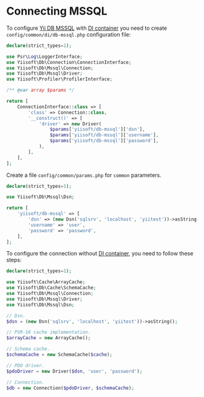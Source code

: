 # Connecting MSSQL

To configure [Yii DB MSSQL](https://github.com/yiisoft/db-mssql) with [DI container](https://github.com/yiisoft/di)
you need to create `config/common/di/db-mssql.php` configuration file:

```php
declare(strict_types=1);

use Psr\Log\LoggerInterface;
use Yiisoft\Db\Connection\ConnectionInterface;
use Yiisoft\Db\Mssql\Connection;
use Yiisoft\Db\Mssql\Driver;
use Yiisoft\Profiler\ProfilerInterface;

/** @var array $params */

return [
    ConnectionInterface::class => [
        'class' => Connection::class,
        '__construct()' => [
            'driver' => new Driver(
                $params['yiisoft/db-mssql']['dsn'],
                $params['yiisoft/db-mssql']['username'],
                $params['yiisoft/db-mssql']['password'],
            ),
        ],
    ],
];
```

Create a file `config/common/params.php` for `common` parameters.

```php
declare(strict_types=1);

use Yiisoft\Db\Mssql\Dsn;

return [
    'yiisoft/db-mssql' => [
        'dsn' => (new Dsn('sqlsrv', 'localhost', 'yiitest'))->asString(),
        'username' => 'user',
        'password' => 'password',
    ],
];
```

To configure the connection without [DI container](https://github.com/yiisoft/di),
you need to follow these steps:

```php
declare(strict_types=1);

use Yiisoft\Cache\ArrayCache;
use Yiisoft\Db\Cache\SchemaCache;
use Yiisoft\Db\Mssql\Connection;
use Yiisoft\Db\Mssql\Driver;
use Yiisoft\Db\Mssql\Dsn;

// Dsn.
$dsn = (new Dsn('sqlsrv', 'localhost', 'yiitest'))->asString();

// PSR-16 cache implementation.
$arrayCache = new ArrayCache();

// Schema cache.
$schemaCache = new SchemaCache($cache);

// PDO driver.
$pdoDriver = new Driver($dsn, 'user', 'password'); 

// Connection.
$db = new Connection($pdoDriver, $schemaCache);
```
